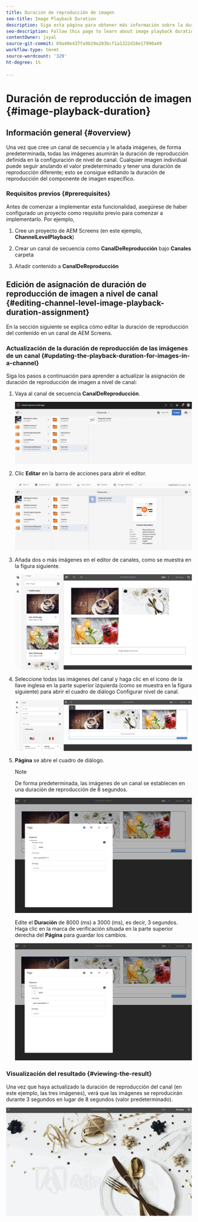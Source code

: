 ```yaml
---
title: Duración de reproducción de imagen
seo-title: Image Playback Duration
description: Siga esta página para obtener más información sobre la duración de la reproducción de la imagen.
seo-description: Follow this page to learn about image playback duration.
contentOwner: jsyal
source-git-commit: 69a40e437fa9b19e283bcf1a1322d18e17990a49
workflow-type: tm+mt
source-wordcount: '329'
ht-degree: 1%

---
```



# Duración de reproducción de imagen {#image-playback-duration}

## Información general {#overview}

Una vez que cree un canal de secuencia y le añada imágenes, de forma predeterminada, todas las imágenes asumirán la duración de reproducción definida en la configuración de nivel de canal. Cualquier imagen individual puede seguir anulando el valor predeterminado y tener una duración de reproducción diferente; esto se consigue editando la duración de reproducción del componente de imagen específico.

### Requisitos previos {#prerequisites}

Antes de comenzar a implementar esta funcionalidad, asegúrese de haber configurado un proyecto como requisito previo para comenzar a implementarlo. Por ejemplo,

1. Cree un proyecto de AEM Screens (en este ejemplo, **ChannelLevelPlayback**)

1. Crear un canal de secuencia como **CanalDeReproducción** bajo **Canales** carpeta

1. Añadir contenido a **CanalDeReproducción**

## Edición de asignación de duración de reproducción de imagen a nivel de canal {#editing-channel-level-image-playback-duration-assignment}

En la sección siguiente se explica cómo editar la duración de reproducción del contenido en un canal de AEM Screens.

### Actualización de la duración de reproducción de las imágenes de un canal {#updating-the-playback-duration-for-images-in-a-channel}

Siga los pasos a continuación para aprender a actualizar la asignación de duración de reproducción de imagen a nivel de canal:

1. Vaya al canal de secuencia **CanalDeReproducción**.

   ![screen_shot_2019-06-24at62818pm](assets/screen_shot_2019-06-24at62818pm.png)

1. Clic **Editar** en la barra de acciones para abrir el editor.

   ![screen_shot_2019-06-24at70141pm](assets/screen_shot_2019-06-24at70141pm.png)

1. Añada dos o más imágenes en el editor de canales, como se muestra en la figura siguiente.

   ![screen_shot_2019-06-24at90534pm](assets/screen_shot_2019-06-24at90534pm.png)

1. Seleccione todas las imágenes del canal y haga clic en el icono de la llave inglesa en la parte superior izquierda (como se muestra en la figura siguiente) para abrir el cuadro de diálogo Configurar nivel de canal.

   ![screen_shot_2019-06-25at95945am](assets/screen_shot_2019-06-25at95945am.png)

1. **Página** se abre el cuadro de diálogo.

   >[!NOTE]
   >
   >De forma predeterminada, las imágenes de un canal se establecen en una duración de reproducción de 8 segundos.

   ![screen_shot_2019-06-25at100343am](assets/screen_shot_2019-06-25at100343am.png)

   Edite el **Duración** de 8000 (ms) a 3000 (ms), es decir, 3 segundos. Haga clic en la marca de verificación situada en la parte superior derecha del **Página** para guardar los cambios.

   ![screen_shot_2019-06-25at101527am](assets/screen_shot_2019-06-25at101527am.png)

### Visualización del resultado {#viewing-the-result}

Una vez que haya actualizado la duración de reproducción del canal (en este ejemplo, las tres imágenes), verá que las imágenes se reproducirán durante 3 segundos en lugar de 8 segundos (valor predeterminado).

![channel_preview](assets/channel_preview.gif)

